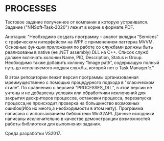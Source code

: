 # PROCESSES

Тестовое задание полученное от компании в которую устраивался. 
Задание ("NNSoft-Task-2020") лежит в корне в формате PDF.

Анотация:
"Необходимо создать программу  –  аналог вкладки “Services” с графическим интерфейсом  на  WPF  с применением  паттерна  MVVM. Основные функции приложения  по работе  со службами  должны  быть  реализованы  в  native  (не  .NET assembly)  DLL  на С++.  Список служб должен включать колонки  Name,  PID, Description,  Status  и Group. Необходимо  также  добавить колонку  “Image  path”, содержащую полный  путь  до  исполняемого  модуля  службы, которой нет в Task Manager’e."


В этом репозитории лежит версия программы организованная мреимущественно с помощью процедурного подхода в "класическом стиле".  По сравнению с версией "PROCESSES_DLL", в этой версии не учтены и не добавлены условия или обработчики исключений для закрытия дескриторов процессов, остановки процесса, перезапуска процесса,не происходит проверка на большинство возможных ошибок(Ибо их много,а необходимости в этом нету). Программа написана с использованием библиотеки Win32API. Данные исходники написаны исключительно в качестве демонстранции возможностей работы библиотеки для выполнения задания. 

Среда разработки VS2017.
